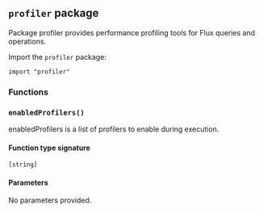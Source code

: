 ## `profiler` package

Package profiler provides performance profiling tools for Flux queries and operations.

Import the `profiler` package:

```flux
import "profiler"
```

### Functions

### `enabledProfilers()`

enabledProfilers is a list of profilers to enable during execution.

#### Function type signature

```flux
[string]
```

#### Parameters

No parameters provided.

